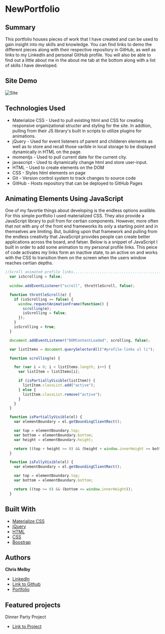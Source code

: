 # NewPortfolio

## Summary 
This portfolio houses pieces of work that I have created and can be used to gain insight into my skills and knowledge. You can find links to demo the different pieces along with their respective repository in GitHub, as well as links to my LinkedIn and personal GitHub profile. You will also be able to find out a little about me in the about me tab at the bottom along with a list of skills I have developed.



## Site Demo
![Site](Assets/profileDemo.gif)


## Technologies Used
- Materialize CSS - Used to pull existing html and CSS for creating responsive organizational structer and styling for the site. In addtion, pulling from their JS library's built in scripts to utilize plugins for animations.
- jQuery - Used for event listeners of parent and childeren elements as well as to store and recall those varible in local      storage to be displayed dynamically in HTML on the page.
- momentjs - Used to pull current date for the current city.
- javascript - Used to dynamically change html and store user-input.
- HTML - Used to create elements on the DOM
- CSS - Styles html elements on page
- Git - Version control system to track changes to source code
- GitHub - Hosts repository that can be deployed to GitHub Pages
 


## Animating Elements Using JavaScript

One of my favortie things about developing is the endless options avalible. For this simple portfolio I used materialized CSS. They also provide a JavaScript library to pull from for certian components. However, more often that not with any of the front end frameworks its only a starting point and in themselves are limiting. But, building upon that framework and pulling from the endless creativity that JavaScript provides people can create better applications across the board, and fatser. Below is a snippet of JavaScript I built in order to add some animation to my personal profile links. This peice of code activates my links form an inactive state, to an active on and works with the CSS to transition them on the screen when the users window reaches certian depths.


```js
//Scroll animated profile links.....................................................................
  var isScrolling = false;
 
  window.addEventListener("scroll", throttleScroll, false);

  function throttleScroll(e) {
    if (isScrolling == false) {
      window.requestAnimationFrame(function() {
        scrolling(e);
        isScrolling = false;
      });
    }
    isScrolling = true;
  }

  document.addEventListener("DOMContentLoaded", scrolling, false);

  var listItems = document.querySelectorAll("#profile-links ul li");

  function scrolling(e) {

    for (var i = 0; i < listItems.length; i++) {
      var listItem = listItems[i];

      if (isPartiallyVisible(listItem)) {
        listItem.classList.add("active");
      } else {
        listItem.classList.remove("active");
      }
    }
  }

  function isPartiallyVisible(el) {
    var elementBoundary = el.getBoundingClientRect();

    var top = elementBoundary.top;
    var bottom = elementBoundary.bottom;
    var height = elementBoundary.height;

    return ((top + height >= 0) && (height + window.innerHeight >= bottom));
  }

  function isFullyVisible(el) {
    var elementBoundary = el.getBoundingClientRect();

    var top = elementBoundary.top;
    var bottom = elementBoundary.bottom;

    return ((top >= 0) && (bottom <= window.innerHeight));
  }

```

## Built With

* [Materialize CSS](http://archives.materializecss.com/0.100.2/about.html)
* [jQuery](https://api.jquery.com/)
* [HTML](https://developer.mozilla.org/en-US/docs/Web/HTML)
* [CSS](https://developer.mozilla.org/en-US/docs/Web/CSS)
* [Boostrap](https://getbootstrap.com/)

## Authors

**Chris Melby**
- [LinkedIn](https://www.linkedin.com/in/chris-melby-71106b126/)
- [Link to Github](https://github.com/cmelby)
- [Portfolio](https://cmelby.github.io/portfolio/)

## Featured projects

Dinner Party Project
- [Link to Project](https://github.com/kokevin678/project1)
